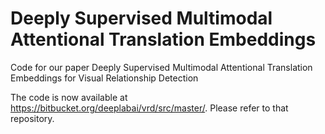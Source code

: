 # Deeply Supervised Multimodal Attentional Translation Embeddings
Code for our paper Deeply Supervised Multimodal Attentional Translation Embeddings for Visual Relationship Detection

The code is now available at https://bitbucket.org/deeplabai/vrd/src/master/. Please refer to that repository.
